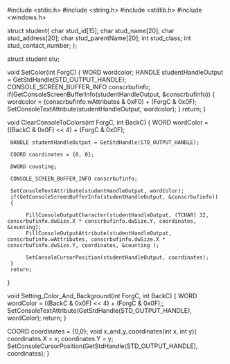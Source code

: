 #include <stdio.h>
#include <string.h>
#include <stdlib.h>
#include <windows.h>

struct student{
    char stud_id[15];
    char stud_name[20];
    char stud_address[20];
    char stud_parentName[20];
    int stud_class;
    int stud_contact_number;
};

struct student stu;

void SetColor(int ForgC)
{
     WORD wordcolor;
     HANDLE studentHandleOutput = GetStdHandle(STD_OUTPUT_HANDLE);
     CONSOLE_SCREEN_BUFFER_INFO conscrbufinfo;
     if(GetConsoleScreenBufferInfo(studentHandleOutput, &conscrbufinfo))
     {
          wordcolor = (conscrbufinfo.wAttributes & 0xF0) + (ForgC & 0x0F);
          SetConsoleTextAttribute(studentHandleOutput, wordcolor);
     }
     return;
}

void ClearConsoleToColors(int ForgC, int BackC)
{
     WORD wordColor = ((BackC & 0x0F) << 4) + (ForgC & 0x0F);

     HANDLE studentHandleOutput = GetStdHandle(STD_OUTPUT_HANDLE);

     COORD coordinates = {0, 0};

     DWORD counting;

     CONSOLE_SCREEN_BUFFER_INFO conscrbufinfo;

     SetConsoleTextAttribute(studentHandleOutput, wordColor);
     if(GetConsoleScreenBufferInfo(studentHandleOutput, &conscrbufinfo))
     {

          FillConsoleOutputCharacter(studentHandleOutput, (TCHAR) 32, conscrbufinfo.dwSize.X * conscrbufinfo.dwSize.Y, coordinates, &counting);
          FillConsoleOutputAttribute(studentHandleOutput, conscrbufinfo.wAttributes, conscrbufinfo.dwSize.X * conscrbufinfo.dwSize.Y, coordinates, &counting );

          SetConsoleCursorPosition(studentHandleOutput, coordinates);
     }
     return;
}

void Setting_Color_And_Background(int ForgC, int BackC)
{
     WORD wordColor = ((BackC & 0x0F) << 4) + (ForgC & 0x0F);;
     SetConsoleTextAttribute(GetStdHandle(STD_OUTPUT_HANDLE), wordColor);
     return;
}

COORD coordinates = {0,0};
void x_and_y_coordinates(int x, int y){
    coordinates.X = x; coordinates.Y = y;
    SetConsoleCursorPosition(GetStdHandle(STD_OUTPUT_HANDLE), coordinates);
}
